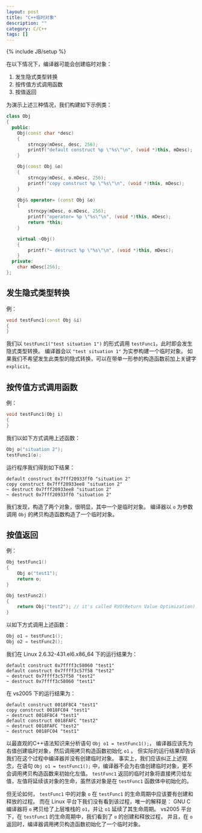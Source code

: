 ```yaml
---
layout: post
title: "C++临时对象"
description: ""
category: C/C++
tags: []
---
```

{% include JB/setup %}

在以下情况下，编译器可能会创建临时对象：

  1. 发生隐式类型转换
  2. 按传值方式调用函数
  3. 按值返回

为演示上述三种情况，我们构建如下示例类：

``` c++
class Obj
{
  public:
    Obj(const char *desc)
    {
        strncpy(mDesc, desc, 256);
        printf("default construct %p \"%s\"\n", (void *)this, mDesc);
    }

    Obj(const Obj &o)
    {
        strncpy(mDesc, o.mDesc, 256);
        printf("copy construct %p \"%s\"\n", (void *)this, mDesc);
    }

    Obj& operator= (const Obj &o)
    {
        strncpy(mDesc, o.mDesc, 256);
        printf("operator= %p \"%s\"\n", (void *)this, mDesc);
        return *this;
    }

    virtual ~Obj()
    {
        printf("~ destruct %p \"%s\"\n", (void *)this, mDesc);
    }
  private:
    char mDesc[256];
};
```

## 发生隐式类型转换

例：

``` c++
void testFunc1(const Obj &i)
{
}
```

我们以 `testFunc1("test situation 1")` 的形式调用 `testFunc1`，此时即会发生隐式类型转换。
编译器会以 `"test situation 1"` 为实参构建一个临时对象。
如果我们不希望发生此类型的隐式转换，可以在带单一形参的构造函数前加上关键字 `explicit`。

## 按传值方式调用函数

例：

``` c++
void testFunc1(Obj i)
{
}
```

我们以如下方式调用上述函数：

``` c++
Obj o("situation 2");
testFunc1(o);
```

运行程序我们得到如下结果：

``` shell
default construct 0x7fff20933ff0 "situation 2"
copy construct 0x7fff20933ee8 "situation 2"
~ destruct 0x7fff20933ee8 "situation 2"
~ destruct 0x7fff20933ff0 "situation 2"
```

我们发现，构造了两个对象，很明显，其中一个是临时对象。
编译器以 `o` 为参数调用 `Obj` 的拷贝构造函数构造了一个临时对象。

## 按值返回

例：

``` c++
Obj testFunc1()
{
    Obj o("test1");
    return o;
}

Obj testFunc2()
{
    return Obj("test2"); // it's called RVO(Return Value Optimization)
}
```

以如下方式调用上述函数：

``` c++
Obj o1 = testFunc1();
Obj o2 = testFunc2();
```

我们在 Linux 2.6.32-431.el6.x86_64 下的运行结果为：

``` shell
default construct 0x7ffff3c58060 "test1"
default construct 0x7ffff3c57f58 "test2"
~ destruct 0x7ffff3c57f58 "test2"
~ destruct 0x7ffff3c58060 "test1"
```

在 vs2005 下的运行结果为：

``` shell
default construct 0018F8C4 "test1"
copy construct 0018FC04 "test1"
~ destruct 0018F8C4 "test1"
default construct 0018FAFC "test2"
~ destruct 0018FAFC "test2"
~ destruct 0018FC04 "test1"
```

以最直观的C++语法知识来分析语句 `Obj o1 = testFunc1();`，
编译器应该先为右值创建临时对象，然后调用拷贝构造函数初始化 `o1` 。
但实际的运行结果却告诉我们在这个过程中编译器并没有创建临时对象。
事实上，我们应该纠正上述观念，在语句 `Obj o1 = testFunc1();` 中，编译器不会为右值创建临时对象，更不会调用拷贝构造函数来初始化左值。
`testFunc1` 返回的临时对象将直接拷贝给左值，左值将延续该对象的生命，虽然该对象是在 `testFunc1` 函数体中初始化的。

但无论如何， `testFunc1` 中的对象 `o` 在 `testFunc1` 的生命周期中应该要有创建和释放的过程。
而在 Linux 平台下我们没有看到该过程，唯一的解释是：
GNU C 编译器将 `o` 拷贝给了上层堆栈的 `o1`，并让 `o1` 延续了其生命周期。
vs2005 平台下，在 `testFunc1` 的生命周期中，我们看到了 `o` 的创建和释放过程，
并且，在 `o` 返回时，编译器调用拷贝构造函数初始化了一个临时对象。
